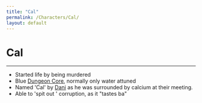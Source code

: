 ```yaml
---
title: "Cal"
permalink: /Characters/Cal/
layout: default
---
```

# Cal
---

- Started life by being murdered 
- Blue [Dungeon Core](../../_Lexicon/DungeonCore.md), normally only water attuned
- Named 'Cal' by [Dani](Dani.md) as he was surrounded by calcium at their meeting.
- Able to 'spit out ' corruption, as it "tastes ba"